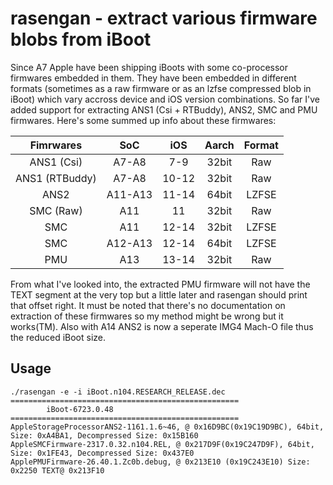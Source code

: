 # rasengan - extract various firmware blobs from iBoot

Since A7 Apple have been shipping iBoots with some co-processor firmwares embedded in them. They have been embedded in different formats (sometimes as a raw firmware or as an lzfse compressed blob in iBoot) which vary accross device and iOS version combinations. So far I've added support for extracting ANS1 (Csi + RTBuddy), ANS2, SMC and PMU firmwares. Here's some summed up info about these firmwares:


| Fimrwares	   			|      SoC 		| 	iOS     |    Aarch      	 |  Format 		|
|:---------------------:|:-------------:|:---------:|:------------------:|:------------:|
| ANS1 (Csi)	   		| 	  A7-A8	    | 7-9   	|   32bit 			 |  Raw 		|
| ANS1 (RTBuddy)	    | 	  A7-A8	  	| 10-12   	|   32bit 	         |  Raw 		|
| ANS2					|    A11-A13  	| 11-14 	| 	64bit 			 |  LZFSE 		|
| SMC (Raw)	   			| 	  A11     	| 11   		|   32bit 			 |  Raw 		|
| SMC 	   				| 	  A11     	| 12-14   	|   32bit 			 |  LZFSE 		|
| SMC 	   				| 	  A12-A13 	|  12-14   	|   64bit 			 |  LZFSE 		|
| PMU 	   				| 	  A13     	|  13-14  	|   32bit 			 |  Raw 		|

From what I've looked into, the extracted PMU firmware will not have the TEXT segment at the very top but a little later and rasengan should print that offset right. It must be noted that there's no documentation on extraction of these firmwares so my method might be wrong but it works(TM). Also with A14 ANS2 is now a seperate IMG4 Mach-O file thus the reduced iBoot size.

## Usage

```
./rasengan -e -i iBoot.n104.RESEARCH_RELEASE.dec
===================================================
		iBoot-6723.0.48
===================================================
AppleStorageProcessorANS2-1161.1.6~46, @ 0x16D9BC(0x19C19D9BC), 64bit, Size: 0xA4BA1, Decompressed Size: 0x15B160
AppleSMCFirmware-2317.0.32.n104.REL, @ 0x217D9F(0x19C247D9F), 64bit, Size: 0x1FE43, Decompressed Size: 0x437E0
ApplePMUFirmware-26.40.1.Zc0b.debug, @ 0x213E10 (0x19C243E10) Size: 0x2250 TEXT@ 0x213F10
```